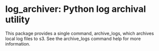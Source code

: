 # log\_archiver: Python log archival utility

This package provides a single command, archive\_logs, which archives local log files to s3. See the archive\_logs command help for more information.
